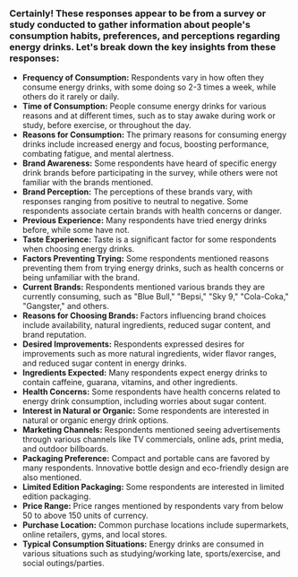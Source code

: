 
### Certainly! These responses appear to be from a survey or study conducted to gather information about people's consumption habits, preferences, and perceptions regarding energy drinks. Let's break down the key insights from these responses:

* **Frequency of Consumption:** Respondents vary in how often they consume energy drinks, with some doing so 2-3 times a week, while others do it rarely or daily.
* **Time of Consumption:** People consume energy drinks for various reasons and at different times, such as to stay awake during work or study, before exercise, or throughout the day.
* **Reasons for Consumption:** The primary reasons for consuming energy drinks include increased energy and focus, boosting performance, combating fatigue, and mental alertness.
* **Brand Awareness:** Some respondents have heard of specific energy drink brands before participating in the survey, while others were not familiar with the brands mentioned.
* **Brand Perception:** The perceptions of these brands vary, with responses ranging from positive to neutral to negative. Some respondents associate certain brands with health concerns or danger.
* **Previous Experience:** Many respondents have tried energy drinks before, while some have not.
* **Taste Experience:** Taste is a significant factor for some respondents when choosing energy drinks.
* **Factors Preventing Trying:** Some respondents mentioned reasons preventing them from trying energy drinks, such as health concerns or being unfamiliar with the brand.
* **Current Brands:** Respondents mentioned various brands they are currently consuming, such as "Blue Bull," "Bepsi," "Sky 9," "Cola-Coka," "Gangster," and others.
* **Reasons for Choosing Brands:** Factors influencing brand choices include availability, natural ingredients, reduced sugar content, and brand reputation.
* **Desired Improvements:** Respondents expressed desires for improvements such as more natural ingredients, wider flavor ranges, and reduced sugar content in energy drinks.
* **Ingredients Expected:** Many respondents expect energy drinks to contain caffeine, guarana, vitamins, and other ingredients.
* **Health Concerns:** Some respondents have health concerns related to energy drink consumption, including worries about sugar content.
* **Interest in Natural or Organic:** Some respondents are interested in natural or organic energy drink options.
* **Marketing Channels:** Respondents mentioned seeing advertisements through various channels like TV commercials, online ads, print media, and outdoor billboards.
* **Packaging Preference:** Compact and portable cans are favored by many respondents. Innovative bottle design and eco-friendly design are also mentioned.
* **Limited Edition Packaging:** Some respondents are interested in limited edition packaging.
* **Price Range:** Price ranges mentioned by respondents vary from below 50 to above 150 units of currency.
* **Purchase Location:** Common purchase locations include supermarkets, online retailers, gyms, and local stores.
* **Typical Consumption Situations:** Energy drinks are consumed in various situations such as studying/working late, sports/exercise, and social outings/parties.
